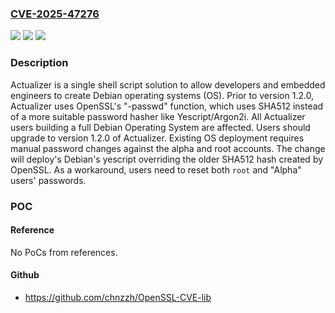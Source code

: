 ### [CVE-2025-47276](https://cve.mitre.org/cgi-bin/cvename.cgi?name=CVE-2025-47276)
![](https://img.shields.io/static/v1?label=Product&message=Actualizer&color=blue)
![](https://img.shields.io/static/v1?label=Version&message=%3D%20%3C%201.2.0%20&color=brighgreen)
![](https://img.shields.io/static/v1?label=Vulnerability&message=CWE-328%3A%20Use%20of%20Weak%20Hash&color=brighgreen)

### Description

Actualizer is a single shell script solution to allow developers and embedded engineers to create Debian operating systems (OS). Prior to version 1.2.0, Actualizer uses OpenSSL's  "-passwd" function, which uses SHA512 instead of a more suitable password hasher like Yescript/Argon2i. All Actualizer users building a full Debian Operating System are affected. Users should upgrade to version 1.2.0 of Actualizer. Existing OS deployment requires manual password changes against the alpha and root accounts. The change will deploy's Debian's yescript overriding the older SHA512 hash created by OpenSSL. As a workaround, users need to reset both `root` and "Alpha" users' passwords.

### POC

#### Reference
No PoCs from references.

#### Github
- https://github.com/chnzzh/OpenSSL-CVE-lib

